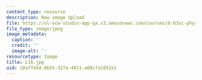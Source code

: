 ```yaml
---
content_type: resource
description: New image Upload
file: https://ol-ocw-studio-app-qa.s3.amazonaws.com/courses/8-03sc-physics-iii-vibrations-and-waves-fall-2016/18affe5d8b55327a4811a08c7a1052e1_L16.jpg
file_type: image/jpeg
image_metadata:
  caption: ''
  credit: ''
  image-alt: ''
resourcetype: Image
title: L16.jpg
uid: 18affe5d-8b55-327a-4811-a08c7a1052e1
---
```

